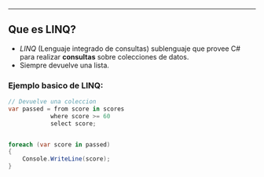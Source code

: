 
---
## Que es LINQ?
- *LINQ* (Lenguaje integrado de consultas) sublenguaje que provee C# para realizar **consultas** sobre colecciones de datos.
- Siempre devuelve una lista.


### Ejemplo basico de LINQ:

```csharp
// Devuelve una coleccion
var passed = from score in scores
			where score >= 60
			select score;


foreach (var score in passed)
{
	Console.WriteLine(score);
}
```